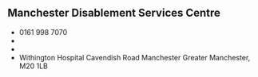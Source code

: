 
## Manchester Disablement Services Centre

- <i class="fa fa-phone"></i> 0161 998 7070
- <i class="fa fa-envelope"></i> <a href="mailto:"></a>
- <i class="fa fa-home"></i> []()
- <i class="fa fa-building"></i> Withington Hospital Cavendish Road   Manchester Greater Manchester, M20 1LB
